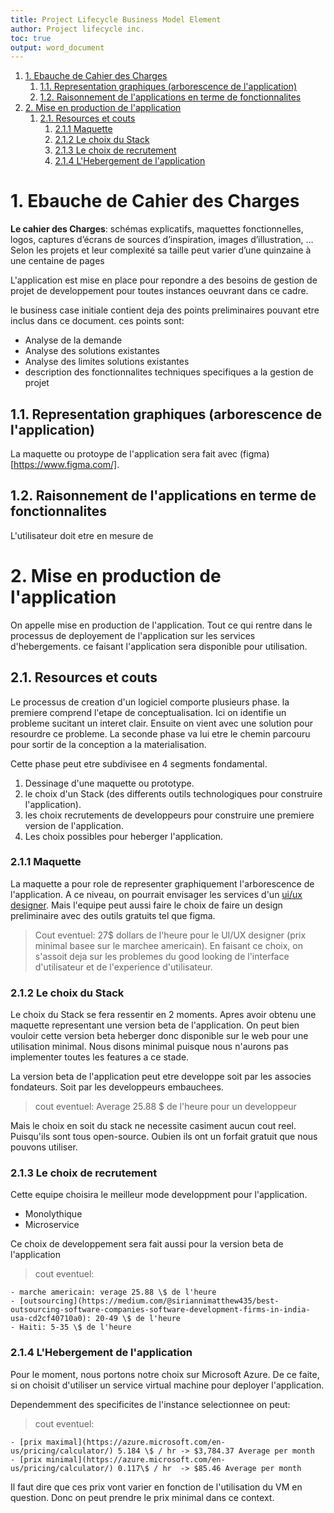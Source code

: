 ```yaml
---
title: Project Lifecycle Business Model Element
author: Project lifecycle inc.
toc: true
output: word_document
---
```


<!-- @import "[TOC]" {cmd="toc" depthFrom=1 depthTo=6 orderedList=true} -->

<!-- code_chunk_output -->

1. [1. Ebauche de Cahier des Charges](#1-ebauche-de-cahier-des-charges)
   1. [1.1. Representation graphiques (arborescence de l'application)](#11-representation-graphiques-arborescence-de-lapplication)
   2. [1.2. Raisonnement de l'applications en terme de fonctionnalites](#12-raisonnement-de-lapplications-en-terme-de-fonctionnalites)
2. [2. Mise en production de l'application](#2-mise-en-production-de-lapplication)
   1. [2.1. Resources et couts](#21-resources-et-couts)
      1. [2.1.1 Maquette](#211-maquette)
      2. [2.1.2 Le choix du Stack](#212-le-choix-du-stack)
      3. [2.1.3 Le choix de recrutement](#213-le-choix-de-recrutement)
      4. [2.1.4 L'Hebergement de l'application](#214-lhebergement-de-lapplication)

<!-- /code_chunk_output -->

# 1. Ebauche de Cahier des Charges

**Le cahier des Charges**: schémas explicatifs, maquettes fonctionnelles, logos, captures d’écrans de sources d’inspiration, images d’illustration, … Selon les projets et leur complexité sa taille peut varier d’une quinzaine à une centaine de pages

L'application est mise en place pour repondre a des besoins de gestion de projet de developpement pour toutes instances oeuvrant dans ce cadre.

le business case initiale contient deja des points preliminaires pouvant etre inclus dans ce document. ces points sont:

- Analyse de la demande
- Analyse des solutions existantes
- Analyse des limites solutions existantes
- description des fonctionnalites techniques specifiques a la gestion de projet

## 1.1. Representation graphiques (arborescence de l'application)

La maquette ou protoype de l'application sera fait avec (figma)[https://www.figma.com/].

## 1.2. Raisonnement de l'applications en terme de fonctionnalites

L'utilisateur doit etre en mesure de

# 2. Mise en production de l'application

On appelle mise en production de l'application. Tout ce qui rentre dans le processus de deployement de l'application sur les services d'hebergements. ce faisant l'application sera disponible pour utilisation.

## 2.1. Resources et couts

Le processus de creation d'un logiciel comporte plusieurs phase. la premiere comprend l'etape de conceptualisation. Ici on identifie un probleme sucitant un interet clair. Ensuite on vient avec une solution pour resourdre ce probleme. La seconde phase va lui etre le chemin parcouru pour sortir de la conception a la materialisation.

Cette phase peut etre subdivisee en 4 segments fondamental.

1. Dessinage d'une maquette ou prototype.
2. le choix d'un Stack (des differents outils technologiques pour construire l'application).
3. les choix recrutements de developpeurs pour construire une premiere version de l'application.
4. Les choix possibles pour heberger l'application.

### 2.1.1 Maquette

La maquette a pour role de representer graphiquement l'arborescence de l'application. A ce niveau, on pourrait envisager les services d'un [ui/ux designer](https://www.salary.com/research/salary/posting/ux-design-intern-hourly-wages#:~:text=Hourly%20Wage%20for%20UX%20Design%20Intern%20Salary%20in%20the%20United%20States&text=How%20much%20does%20a%20UX,falls%20between%20%2431%20and%20%2439.). Mais l'equipe peut aussi faire le choix de faire un design preliminaire avec des outils gratuits tel que figma.

> Cout eventuel: 27\$ dollars de l'heure pour le UI/UX designer (prix minimal basee sur le marchee americain). En faisant ce choix, on s'assoit deja sur les problemes du good looking de l'interface d'utilisateur et de l'experience d'utilisateur.

### 2.1.2 Le choix du Stack

Le choix du Stack se fera ressentir en 2 moments. Apres avoir obtenu une maquette representant une version beta de l'application. On peut bien vouloir cette version beta heberger donc disponible sur le web pour une utilisation minimal. Nous disons minimal puisque nous n'aurons pas implementer toutes les features a ce stade.

La version beta de l'application peut etre developpe soit par les associes fondateurs. Soit par les developpeurs embauchees.

> cout eventuel: Average 25.88 \$ de l'heure pour un developpeur

Mais le choix en soit du stack ne necessite casiment aucun cout reel. Puisqu'ils sont tous open-source. Oubien ils ont un forfait gratuit que nous pouvons utiliser.

### 2.1.3 Le choix de recrutement

Cette equipe choisira le meilleur mode developpment pour l'application.

- Monolythique
- Microservice

Ce choix de developpement sera fait aussi pour la version beta de l'application

> cout eventuel:

    - marche americain: verage 25.88 \$ de l'heure
    - [outsourcing](https://medium.com/@siriannimatthew435/best-outsourcing-software-companies-software-development-firms-in-india-usa-cd2cf40710a0): 20-49 \$ de l'heure
    - Haiti: 5-35 \$ de l'heure

### 2.1.4 L'Hebergement de l'application

Pour le moment, nous portons notre choix sur Microsoft Azure. De ce faite, si on choisit d'utiliser un service virtual machine pour deployer l'application.

Dependemment des specificites de l'instance selectionnee on peut:

> cout eventuel:

    - [prix maximal](https://azure.microsoft.com/en-us/pricing/calculator/) 5.184 \$ / hr -> $3,784.37 Average per month
    - [prix minimal](https://azure.microsoft.com/en-us/pricing/calculator/) 0.117\$ / hr  -> $85.46 Average per month

Il faut dire que ces prix vont varier en fonction de l'utilisation du VM en question. Donc on peut prendre le prix minimal dans ce context.
